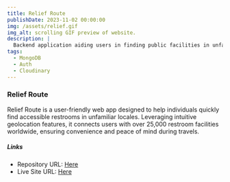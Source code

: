 ```yaml
---
title: Relief Route
publishDate: 2023-11-02 00:00:00
img: /assets/relief.gif
img_alt: scrolling GIF preview of website.
description: |
  Backend application aiding users in finding public facilities in unfamiliar locations, worldwide.
tags:
  - MongoDB
  - Auth
  - Cloudinary
---
```


### Relief Route

Relief Route is a user-friendly web app designed to help individuals quickly find accessible restrooms in unfamiliar locales. Leveraging intuitive geolocation features, it connects users with over 25,000 restroom facilities worldwide, ensuring convenience and peace of mind during travels.

##### Links

- Repository URL: [Here](https://github.com/codewithjazzy/relief-route-app)
- Live Site URL: [Here](https://reliefroute.onrender.com/)
